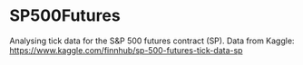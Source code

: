 # SP500Futures
Analysing tick data for the  S&amp;P 500 futures contract (SP).
Data from Kaggle: https://www.kaggle.com/finnhub/sp-500-futures-tick-data-sp
